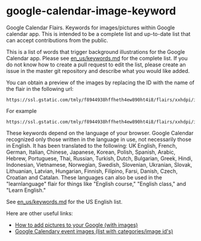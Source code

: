 # google-calendar-image-keyword
Google Calendar Flairs. Keywords for images/pictures within Google calendar app. This is intended to be a complete list and up-to-date list that can accept contributions from the public.

This is a list of words that trigger background illustrations for the Google Calendar app. Please see [en_us/keywords.md](en_us/keywords.md) for the complete list. If you do not know how to create a pull request to edit the list, please create an issue in the master git repository and describe what you would like added.

You can obtain a preview of the images by replacing the ID with the name of the flair in the following url:

    https://ssl.gstatic.com/tmly/f8944938hffheth4ew890ht4i8/flairs/xxhdpi/img_[ID].jpg

For example

    https://ssl.gstatic.com/tmly/f8944938hffheth4ew890ht4i8/flairs/xxhdpi/img_coffee.jpg

These keywords depend on the language of your browser. Google Calendar recognized only those written in the language in use, not necessarily those in English. It has been translated to the following: UK English, French, German, Italian, Chinese, Japanese, Korean, Polish, Spanish, Arabic, Hebrew, Portuguese, Thai, Russian, Turkish, Dutch, Bulgarian, Greek, Hindi, Indonesian, Vietnamese, Norwegian, Swedish, Slovenian, Ukranian, Slovak, Lithuanian, Latvian, Hungarian, Finnish, Filipino, Farsi, Danish, Czech, Croatian and Catalan. These languages can also be used in the "learnlanguage" flair for things like "English course," "English class," and "Learn English."

See [en_us/keywords.md](en_us/keywords.md) for the US English list.

Here are other useful links:

* [How to add pictures to your Google (with images)](https://momof3plus2.blogspot.com/2017/10/how-to-add-pictures-to-your-google.html)
* [Google Calendary event images (list with categories/image id's)](http://www.internetbestsecrets.com/2019/09/google-calendar-event-images.html)


